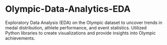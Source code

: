 # Olympic-Data-Analytics-EDA
Exploratory Data Analysis (EDA) on the Olympic dataset to uncover trends in medal distribution, athlete performance, and event statistics. Utilized Python libraries to create visualizations and provide insights into Olympic achievements.
